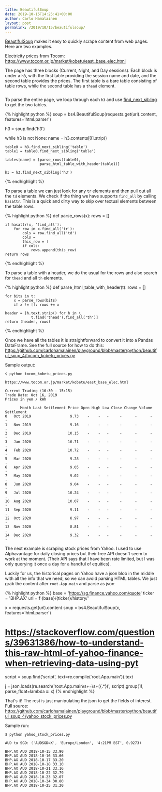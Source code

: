```yaml
---
title: BeautifulSoup
date: 2019-10-15T14:25:41+00:00
author: Carlo Hamalainen
layout: post
permalink: /2019/10/15/beautifulsoup/
---
```


<a href="https://www.crummy.com/software/BeautifulSoup/bs4/doc/">BeautifulSoup</a> makes it easy to quickly scrape content from web pages. Here are two examples.

Electricity prices from Tocom: <a href="https://www.tocom.or.jp/market/kobetu/east_base_elec.html">https://www.tocom.or.jp/market/kobetu/east_base_elec.html</a>

The page has three blocks (Current, Night, and Day sessions). Each block is under a ``h3``, with the first table providing the session name and date, and the second table provides the prices. The first table is a bare table consisting of table rows, while the second table has a <code>thead</code> element.



<figure class="wp-block-image size-large"><img src="https://i2.wp.com/carlo-hamalainen.net/wp-content/uploads/2019/10/current_trading-1.png?fit=1024%2C257&amp;ssl=1" alt="" class="wp-image-1397" srcset="https://i1.wp.com/carlo-hamalainen.net/wp-content/uploads/2019/10/current_trading-1.png?w=1130&amp;ssl=1 1130w, https://i1.wp.com/carlo-hamalainen.net/wp-content/uploads/2019/10/current_trading-1.png?resize=300%2C75&amp;ssl=1 300w, https://i1.wp.com/carlo-hamalainen.net/wp-content/uploads/2019/10/current_trading-1.png?resize=768%2C193&amp;ssl=1 768w, https://i1.wp.com/carlo-hamalainen.net/wp-content/uploads/2019/10/current_trading-1.png?resize=1024%2C257&amp;ssl=1 1024w, https://i1.wp.com/carlo-hamalainen.net/wp-content/uploads/2019/10/current_trading-1.png?resize=1100%2C276&amp;ssl=1 1100w" sizes="(max-width: 1100px) 100vw, 1100px" /></figure>



To parse the entire page, we loop through each  <code>h3</code> and use <a href="https://www.crummy.com/software/BeautifulSoup/bs4/doc/#find-next-siblings-and-find-next-sibling">find_next_sibling</a> to get the two tables.


{% highlight python %}
soup = bs4.BeautifulSoup(requests.get(url).content,
                         features='html.parser')

h3 = soup.find('h3')

while h3 is not None:
    name  = h3.contents[0].strip()

    table0 = h3.find_next_sibling('table')
    table1 = table0.find_next_sibling('table')

    tables[name] = [parse_rows(table0),
                    parse_html_table_with_header(table1)]

    h3 = h3.find_next_sibling('h3')
{% endhighlight %}


To parse a table we can just look for any <code>tr</code> elements and then pull out all the <code>td</code> elements. We check if the thing we have supports <code>find_all</code> by calling <code>hasattr</code>. This is a quick and dirty way to skip over textual elements between the table rows.


{% highlight python %}
def parse_rows(x):
    rows = []

    if hasattr(x, 'find_all'):
        for row in x.find_all('tr'):
            cols = row.find_all('td')
            cols = 
            this_row = ]
            if cols:
                rows.append(this_row)
    return rows
{% endhighlight %}


To parse a table with a header, we do the usual for the rows and also search for <code>thead</code> and all <code>th</code> elements.


{% highlight python %}
def parse_html_table_with_header(t):
    rows = []

    for bits in t:
        x = parse_rows(bits)
        if x != []: rows += x

    header = [h.text.strip() for h in \
                t.find('thead').find_all('th')]
    return (header, rows)
{% endhighlight %}


Once we have all the tables it is straightforward to convert it into a Pandas DataFrame. See the full source for how to do this: <a href="https://github.com/carlohamalainen/playground/blob/master/python/beautiful_soup_4/tocom_kobetu_prices.py">https://github.com/carlohamalainen/playground/blob/master/python/beautiful_soup_4/tocom_kobetu_prices.py</a> 

Sample output:

    $ python tocom_kobetu_prices.py

    https://www.tocom.or.jp/market/kobetu/east_base_elec.html

    Current Trading (16:30 - 15:15)
    Trade Date: Oct 16, 2019
    Prices in yen / kWh

           Month Last Settlement Price Open High Low Close Change Volume Settlement
    0   Oct 2019                  9.73    -    -   -     -      -      -          -
    1   Nov 2019                  9.16    -    -   -     -      -      -          -
    2   Dec 2019                 10.15    -    -   -     -      -      -          -
    3   Jan 2020                 10.71    -    -   -     -      -      -          -
    4   Feb 2020                 10.72    -    -   -     -      -      -          -
    5   Mar 2020                  9.28    -    -   -     -      -      -          -
    6   Apr 2020                  9.05    -    -   -     -      -      -          -
    7   May 2020                  9.02    -    -   -     -      -      -          -
    8   Jun 2020                  9.04    -    -   -     -      -      -          -
    9   Jul 2020                 10.24    -    -   -     -      -      -          -
    10  Aug 2020                 10.07    -    -   -     -      -      -          -
    11  Sep 2020                  9.11    -    -   -     -      -      -          -
    12  Oct 2020                  8.97    -    -   -     -      -      -          -
    13  Nov 2020                  8.81    -    -   -     -      -      -          -
    14  Dec 2020                  9.32    -    -   -     -      -      -          -


The next example is scraping stock prices from Yahoo. I used to use Alphavantage for daily closing prices but their free API doesn't seem to work at the moment. (Their API says that I have been rate limited, but I was only querying it once a day for a handful of equities).



Luckily for us, the historical pages on Yahoo have a json blob in the  middle with all the info that we need, so we can avoid parsing HTML  tables. We just grab the content after <code>root.App.main</code> and parse as json:


{% highlight python %}
base = 'https://sg.finance.yahoo.com/quote'
ticker = 'BHP.AX'
url = f'{base}/{ticker}/history/'

x = requests.get(url).content
soup = bs4.BeautifulSoup(x, features='html.parser')

# https://stackoverflow.com/questions/39631386/how-to-understand-this-raw-html-of-yahoo-finance-when-retrieving-data-using-pyt
script = soup.find('script', text=re.compile('root.App.main')).text

j = json.loads(re.search('root.App.main\s+=\s+(\{.*\})', script).group(1),
               parse_float=lambda x: x)
{% endhighlight %}


That's it! The rest is just manipulating the json to get the fields of interest. Full source: <a href="https://github.com/carlohamalainen/playground/blob/master/python/beautiful_soup_4/yahoo_stock_prices.py">https://github.com/carlohamalainen/playground/blob/master/python/beautiful_soup_4/yahoo_stock_prices.py</a>

Sample run:

    $ python yahoo_stock_prices.py

    AUD to SGD: ('AUDSGD=X', 'Europe/London', '4:21PM BST', 0.9273)

    BHP.AX AUD 2018-10-15 33.90
    BHP.AX AUD 2018-10-16 33.66
    BHP.AX AUD 2018-10-17 33.20
    BHP.AX AUD 2018-10-18 33.10
    BHP.AX AUD 2018-10-21 33.16
    BHP.AX AUD 2018-10-22 32.79
    BHP.AX AUD 2018-10-23 32.07
    BHP.AX AUD 2018-10-24 30.80
    BHP.AX AUD 2018-10-25 31.20



